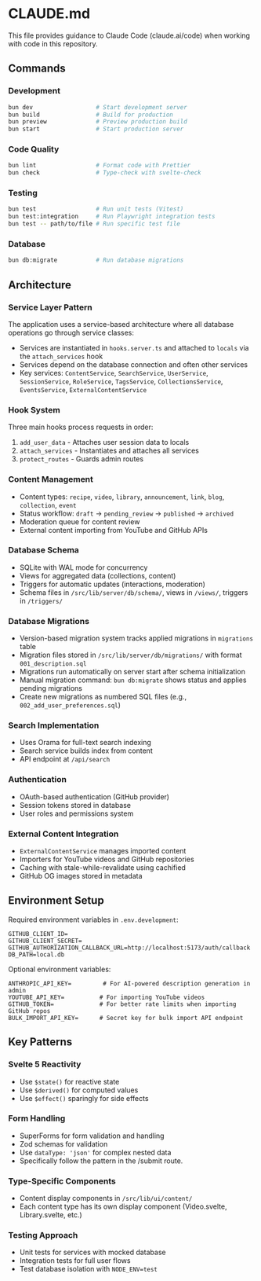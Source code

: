 # CLAUDE.md

This file provides guidance to Claude Code (claude.ai/code) when working with code in this repository.

## Commands

### Development

```bash
bun dev                  # Start development server
bun build                # Build for production
bun preview              # Preview production build
bun start                # Start production server
```

### Code Quality

```bash
bun lint                 # Format code with Prettier
bun check                # Type-check with svelte-check
```

### Testing

```bash
bun test                 # Run unit tests (Vitest)
bun test:integration     # Run Playwright integration tests
bun test -- path/to/file # Run specific test file
```

### Database

```bash
bun db:migrate           # Run database migrations
```

## Architecture

### Service Layer Pattern

The application uses a service-based architecture where all database operations go through service classes:

- Services are instantiated in `hooks.server.ts` and attached to `locals` via the `attach_services` hook
- Services depend on the database connection and often other services
- Key services: `ContentService`, `SearchService`, `UserService`, `SessionService`, `RoleService`, `TagsService`, `CollectionsService`, `EventsService`, `ExternalContentService`

### Hook System

Three main hooks process requests in order:

1. `add_user_data` - Attaches user session data to locals
2. `attach_services` - Instantiates and attaches all services
3. `protect_routes` - Guards admin routes

### Content Management

- Content types: `recipe`, `video`, `library`, `announcement`, `link`, `blog`, `collection`, `event`
- Status workflow: `draft` → `pending_review` → `published` → `archived`
- Moderation queue for content review
- External content importing from YouTube and GitHub APIs

### Database Schema

- SQLite with WAL mode for concurrency
- Views for aggregated data (collections, content)
- Triggers for automatic updates (interactions, moderation)
- Schema files in `/src/lib/server/db/schema/`, views in `/views/`, triggers in `/triggers/`

### Database Migrations

- Version-based migration system tracks applied migrations in `migrations` table
- Migration files stored in `/src/lib/server/db/migrations/` with format `001_description.sql`
- Migrations run automatically on server start after schema initialization
- Manual migration command: `bun db:migrate` shows status and applies pending migrations
- Create new migrations as numbered SQL files (e.g., `002_add_user_preferences.sql`)

### Search Implementation

- Uses Orama for full-text search indexing
- Search service builds index from content
- API endpoint at `/api/search`

### Authentication

- OAuth-based authentication (GitHub provider)
- Session tokens stored in database
- User roles and permissions system

### External Content Integration

- `ExternalContentService` manages imported content
- Importers for YouTube videos and GitHub repositories
- Caching with stale-while-revalidate using cachified
- GitHub OG images stored in metadata

## Environment Setup

Required environment variables in `.env.development`:

```
GITHUB_CLIENT_ID=
GITHUB_CLIENT_SECRET=
GITHUB_AUTHORIZATION_CALLBACK_URL=http://localhost:5173/auth/callback
DB_PATH=local.db
```

Optional environment variables:

```
ANTHROPIC_API_KEY=         # For AI-powered description generation in admin
YOUTUBE_API_KEY=          # For importing YouTube videos
GITHUB_TOKEN=             # For better rate limits when importing GitHub repos
BULK_IMPORT_API_KEY=      # Secret key for bulk import API endpoint
```

## Key Patterns

### Svelte 5 Reactivity

- Use `$state()` for reactive state
- Use `$derived()` for computed values
- Use `$effect()` sparingly for side effects

### Form Handling

- SuperForms for form validation and handling
- Zod schemas for validation
- Use `dataType: 'json'` for complex nested data
- Specifically follow the pattern in the /submit route.

### Type-Specific Components

- Content display components in `/src/lib/ui/content/`
- Each content type has its own display component (Video.svelte, Library.svelte, etc.)

### Testing Approach

- Unit tests for services with mocked database
- Integration tests for full user flows
- Test database isolation with `NODE_ENV=test`
